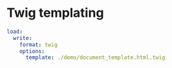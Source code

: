 # Twig templating

```yaml
load:
  write:
    format: twig
    options:
      template: ./demo/document_template.html.twig
```
